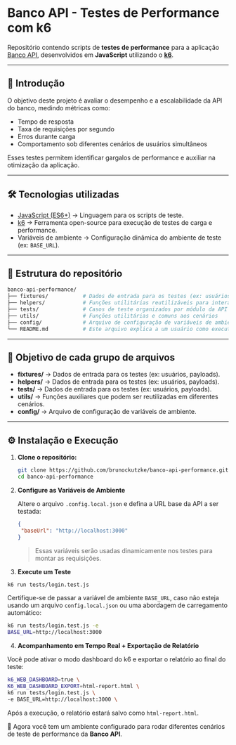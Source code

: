 # Banco API - Testes de Performance com k6

Repositório contendo scripts de **testes de performance** para a aplicação [Banco API](https://github.com/juliodelimas/banco-api), desenvolvidos em **JavaScript** utilizando o **[k6](https://k6.io/)**.

---

## 📖 Introdução

O objetivo deste projeto é avaliar o desempenho e a escalabilidade da API do banco, medindo métricas como:
- Tempo de resposta
- Taxa de requisições por segundo
- Erros durante carga
- Comportamento sob diferentes cenários de usuários simultâneos

Esses testes permitem identificar gargalos de performance e auxiliar na otimização da aplicação.

---

## 🛠️ Tecnologias utilizadas

- [JavaScript (ES6+)](https://developer.mozilla.org/pt-BR/docs/Web/JavaScript) → Linguagem para os scripts de teste.  
- [k6](https://k6.io/) → Ferramenta open-source para execução de testes de carga e performance.  
- Variáveis de ambiente → Configuração dinâmica do ambiente de teste (ex: `BASE_URL`).  

---

## 📂 Estrutura do repositório

```bash
banco-api-performance/
├── fixtures/           # Dados de entrada para os testes (ex: usuários, payloads)
├── helpers/            # Funções utilitárias reutilizáveis para interação com a API
├── tests/              # Casos de teste organizados por módulo da API
├── utils/              # Funções utilitárias e comuns aos cenários
├── config/             # Arquivo de configuração de variáveis de ambiente
└── README.md           # Este arquivo explica a um usuário como executar o projeto
```

---

## 🎯 Objetivo de cada grupo de arquivos

- **fixtures/** → Dados de entrada para os testes (ex: usuários, payloads).
- **helpers/** → Dados de entrada para os testes (ex: usuários, payloads).
- **tests/** → Dados de entrada para os testes (ex: usuários, payloads).  
- **utils/** → Funções auxiliares que podem ser reutilizadas em diferentes cenários.
- **config/** → Arquivo de configuração de variáveis de ambiente.  
---

## ⚙️ Instalação e Execução

1. **Clone o repositório:**
   ```bash
   git clone https://github.com/brunockutzke/banco-api-performance.git
   cd banco-api-performance
   ```

2. **Configure as Variáveis de Ambiente**
   
   Altere o arquivo `.config.local.json` e defina a URL base da API a ser testada:

   ```json
   {
    "baseUrl": "http://localhost:3000"
   }
   ```

   > Essas variáveis serão usadas dinamicamente nos testes para montar as requisições.

3. **Execute um Teste**

```bash
k6 run tests/login.test.js
```

Certifique-se de passar a variável de ambiente `BASE_URL`, caso não esteja usando um arquivo `config.local.json` ou uma abordagem de carregamento automático:

```bash
k6 run tests/login.test.js -e
BASE_URL=http://localhost:3000
```

4. **Acompanhamento em Tempo Real + Exportação de Relatório**

Você pode ativar o modo dashboard do k6 e exportar o relatório ao final do teste:

```bash
k6_WEB_DASHBOARD=true \
K6_WEB_DASHBOARD_EXPORT=html-report.html \
k6 run tests/login.test.js \
-e BASE_URL=http://localhost:3000 \
```

Após a execução, o relatório estará salvo como `html-report.html`.


📌 Agora você tem um ambiente configurado para rodar diferentes cenários de teste de performance da **Banco API**.

